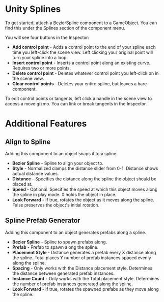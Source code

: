 # Unity Splines

To get started, attach a BezierSpline component to a GameObject.  You can find this under the Splines section of the component menu.

You will see four buttons in the Inspector:

* <b>Add control point</b> - Adds a control point to the end of your spline each time you left-click the scene view.  Left clicking your original point will turn your spline into a loop.
* <b>Insert control point</b> - Inserts a control point along an existing curve.  Requires two or more points.
* <b>Delete control point</b> - Deletes whatever control point you left-click on in the scene view.
* <b>Clear control points</b> - Deletes your entire spline, but leaves a bare component.

To edit control points or tangents, left click a handle in the scene view to access a move gizmo.  You can link or break tangents in the Inspector.


# Additional Features

## Align to Spline

Adding this component to an object snaps it to a spline.

* <b>Bezier Spline</b> - Spline to align your object to.
* <b>Style</b> - Normalized clamps the distance slider from 0-1.  Distance shows actual distance values.
* <b>Distance</b> - Specifies the distance along the spline the object should be placed at.
* <b>Speed</b> - Optional.  Specifies the speed at which this object moves along the spline in play mode.  0 holds the object in place.
* <b>Look Forward</b> - If true, rotates the object as it moves along the spline.  False preserves the object's initial rotation.

## Spline Prefab Generator

Adding this component to an object generates prefabs along a spline.

* <b>Bezier Spline</b> - Spline to spawn prefabs along.
* <b>Prefab</b> - Prefab to spawn along the spline.
* <b>Placement Style</b> - Distance generates a prefab every X distance along the spline.  Total places Y number of prefab instances spaced evenly along the spline.
* <b>Spacing</b> - Only works with the Distance placement style.  Determines the distance between generated prefab instances.
* <b>Instance Count</b> - Only works with the Total placement style.  Determines the number of prefab instances generated along the spline.
* <b>Look Forward</b> - If true, rotates the spawned prefabs as they move along the spline.
